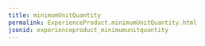 ```yaml
---
title: minimumUnitQuantity
permalink: ExperienceProduct.minimumUnitQuantity.html
jsonid: experienceproduct_minimumunitquantity
---
```

